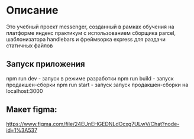# Описание
Это учебный проект messenger, созданный в рамках обучения на платформе яндекс практикум
с использованием сборщика parcel, шаблонизатора handlebars и фреймворка express для раздачи статичных файлов

## Запуск приложения
npm run dev - запуск в режиме разработки
npm run build - запуск продакшен-сборки
npm run start - запуск запуск продакшен-сборки на localhost:3000

## Макет figma: 
https://www.figma.com/file/24EUnEHGEDNLdOcxg7ULwV/Chat?node-id=1%3A537